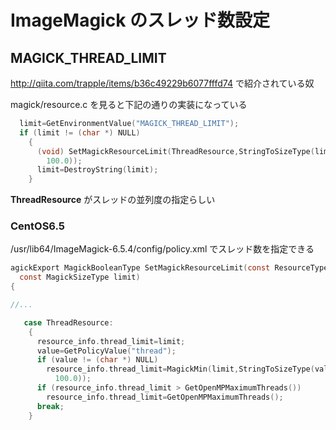 # ImageMagick のスレッド数設定

## MAGICK_THREAD_LIMIT

http://qiita.com/trapple/items/b36c49229b6077fffd74 で紹介されている奴

magick/resource.c を見ると下記の通りの実装になっている

```c
  limit=GetEnvironmentValue("MAGICK_THREAD_LIMIT");
  if (limit != (char *) NULL)
    {
      (void) SetMagickResourceLimit(ThreadResource,StringToSizeType(limit,
        100.0));
      limit=DestroyString(limit);
    }
```

**ThreadResource** がスレッドの並列度の指定らしい

### CentOS6.5

/usr/lib64/ImageMagick-6.5.4/config/policy.xml でスレッド数を指定できる

```c
agickExport MagickBooleanType SetMagickResourceLimit(const ResourceType type,
  const MagickSizeType limit)
{

//...

   case ThreadResource:
    {
      resource_info.thread_limit=limit;
      value=GetPolicyValue("thread");
      if (value != (char *) NULL)
        resource_info.thread_limit=MagickMin(limit,StringToSizeType(value,
          100.0));
      if (resource_info.thread_limit > GetOpenMPMaximumThreads())
        resource_info.thread_limit=GetOpenMPMaximumThreads();
      break;
    }
 ```
